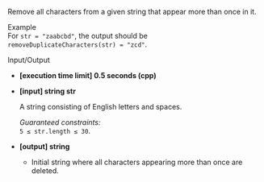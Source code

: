 
Remove all characters from a given string that appear more than once in it.

Example  
For  `str = "zaabcbd"`, the output should be  
`removeDuplicateCharacters(str) = "zcd"`.

Input/Output

-   **[execution time limit] 0.5 seconds (cpp)**
    
-   **[input] string str**
    
    A string consisting of English letters and spaces.
    
    _Guaranteed constraints:_  
    `5 ≤ str.length ≤ 30`.
    
-   **[output] string**
    
    -   Initial string where all characters appearing more than once are deleted.